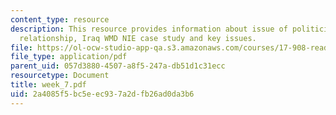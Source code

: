 ```yaml
---
content_type: resource
description: This resource provides information about issue of politicization, historical
  relationship, Iraq WMD NIE case study and key issues.
file: https://ol-ocw-studio-app-qa.s3.amazonaws.com/courses/17-908-reading-seminar-in-social-science-intelligence-and-national-security-fall-2005/2a4085f5bc5eec937a2dfb26ad0da3b6_week_7.pdf
file_type: application/pdf
parent_uid: 057d3880-4507-a8f5-247a-db51d1c31ecc
resourcetype: Document
title: week_7.pdf
uid: 2a4085f5-bc5e-ec93-7a2d-fb26ad0da3b6
---
```

